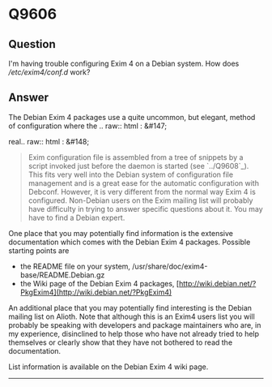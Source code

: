Q9606
=====

Question
--------

I'm having trouble configuring Exim 4 on a Debian system. How does
*/etc/exim4/conf.d* work?

Answer
------

The Debian Exim 4 packages use a quite uncommon, but elegant, method of configuration where the .. raw:: html
:   &\#147;

real.. raw:: html
:   &\#148;

> Exim configuration file is assembled from a tree of snippets by a
> script invoked just before the daemon is started (see \`../Q9608\`\_).
> This fits very well into the Debian system of configuration file
> management and is a great ease for the automatic configuration with
> Debconf. However, it is very different from the normal way Exim 4 is
> configured. Non-Debian users on the Exim mailing list will probably
> have difficulty in trying to answer specific questions about it. You
> may have to find a Debian expert.

One place that you may potentially find information is the extensive
documentation which comes with the Debian Exim 4 packages. Possible
starting points are
-   the README file on your system,
    /usr/share/doc/exim4-base/README.Debian.gz
-   the Wiki page of the Debian Exim 4 packages,
    [http://wiki.debian.net/?PkgExim4](http://wiki.debian.net/?PkgExim4)

An additional place that you may potentially find interesting is the
Debian mailing list on Alioth. Note that although this is an Exim4 users
list you will probably be speaking with developers and package
maintainers who are, in my experience, disinclined to help those who
have not already tried to help themselves or clearly show that they have
not bothered to read the documentation.

List information is available on the Debian Exim 4 wiki page.

* * * * *
